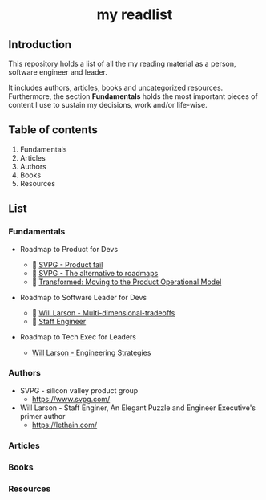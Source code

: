 <center><h1> my readlist </h1></center>

## Introduction

This repository holds a list of all the my reading material as a person, software engineer and leader.

It includes authors, articles, books and uncategorized resources. Furthermore, the section **Fundamentals** holds the most important pieces of content I use to sustain my decisions, work and/or life-wise.

## Table of contents

1. Fundamentals
2. Articles
3. Authors
4. Books
5. Resources

## List

### Fundamentals

* Roadmap to Product for Devs 
  * 📝 [SVPG - Product fail](https://www.svpg.com/product-fail/)
  * 📝 [SVPG - The alternative to roadmaps](https://www.svpg.com/the-alternative-to-roadmaps/)
  * 📕 [Transformed: Moving to the Product Operational Model](https://www.svpg.com/books/transformed-moving-to-the-product-operating-model/)

* Roadmap to Software Leader for Devs
  * 📝 [Will Larson - Multi-dimensional-tradeoffs](https://lethain.com/multi-dimensional-tradeoffs/)
  * 📕 [Staff Engineer](https://staffeng.com/book)

* Roadmap to Tech Exec for Leaders
  * [Will Larson - Engineering Strategies](https://lethain.com/eng-strategies/)

### Authors

* SVPG - silicon valley product group
  * https://www.svpg.com/
* Will Larson - Staff Enginer, An Elegant Puzzle and Engineer Executive's primer author 
  * https://lethain.com/

### Articles

### Books

### Resources


<!-- 
> [!NOTE]
> Useful information that users should know, even when skimming content.

Here is a simple footnote[^1].

A footnote can also have multiple lines[^2].

[^1]: My reference.
[^2]: To add line breaks within a footnote, prefix new lines with 2 spaces.
  This is a second line.
-->